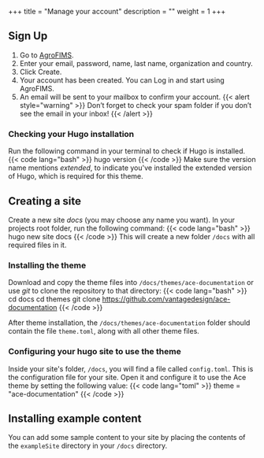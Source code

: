 +++
title = "Manage your account"
description = ""
weight = 1
+++


## Sign Up
1.	Go to  <a href="https://research.cip.cgiar.org/agrofims/dev/0212" target="_blank">AgroFIMS</a>.
2.	Enter your email, password, name, last name, organization and country. 
3.	Click Create.
4.	Your account has been created. You can Log in and start using AgroFIMS. 
5.	An email will be sent to your mailbox to confirm your account. 
{{< alert style="warning" >}} Don’t forget to check your spam folder if you don’t see the email in your inbox! {{< /alert >}}

### Checking your Hugo installation
Run the following command in your terminal to check if Hugo is installed.
{{< code lang="bash" >}}
hugo version
{{< /code >}}
Make sure the version name mentions <i>extended</i>, to indicate you've installed the extended version of Hugo, which is required for this theme.

## Creating a site
Create a new site *docs* (you may choose any name you want). In your projects root folder, run the following command:
{{< code lang="bash" >}}
hugo new site docs
{{< /code >}}
This will create a new folder <code>/docs</code> with all required files in it.

### Installing the theme
Download and copy the theme files into <code>/docs/themes/ace-documentation</code> or use <i>git</i> to clone the repository to that directory:
{{< code lang="bash" >}}
cd docs
cd themes
git clone https://github.com/vantagedesign/ace-documentation
{{< /code >}}

After theme installation, the <code>/docs/themes/ace-documentation</code> folder should contain the file <code>theme.toml</code>, along with all other theme files.

### Configuring your hugo site to use the theme
Inside your site's folder, <code>/docs</code>, you will find a file called <code>config.toml</code>. This is the configuration file for your site. Open it and configure it to use the Ace theme by setting the following value:
{{< code lang="toml" >}}
theme = "ace-documentation"
{{< /code >}}


## Installing example content
You can add some sample content to your site by placing the contents of the <code>exampleSite</code> directory in your <code>/docs</code> directory.
